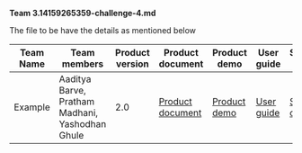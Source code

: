 **Team 3.14159265359-challenge-4.md**

The file to be have the details as mentioned below

| Team Name | Team members | Product version | Product document | Product demo | User guide | Source code | Developer guide |
| ----- | ----- | ----- | ----- | ----- | ----- | ----- | ----- |
| Example | Aaditya Barve, Pratham Madhani, Yashodhan Ghule | 2.0 | [Product document](https://drive.google.com/file/d/1OgJ6MyMKWxv-k4bzDvkvBYfvmpcPbV9S/view?usp=share_link) | [Product demo](https://drive.google.com/drive/folders/1WVXDMT3soTgbAl48juJUaaUC1zPf_juK?usp=share_link) | [User guide](https://docs.google.com/document/d/1aHOCjgVgygA9qcCLMNX23qlHU4XoiK9GXV3Tf7UMR9U/edit?usp=sharing) | [Source code](https://github.com/aadityabarve/Skillathon_Team_3.14) | [Developer guide](https://docs.google.com/document/d/1iXhj8biNCbBYcmy8H7VFFEYRnJo2cVrVvVvh9AfFIrg/edit?usp=sharing) |
